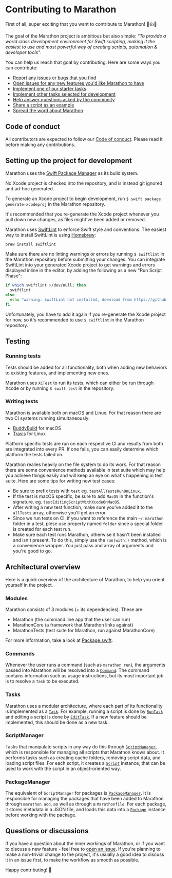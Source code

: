 # Contributing to Marathon

First of all, super exciting that you want to contribute to Marathon! 🎉👍🚀

The goal of the Marathon project is ambitious but also simple: *"To provide a world class development
environment for Swift scripting, making it the easiest to use and most powerful way of creating scripts,
automation & developer tools"*.

You can help us reach that goal by contributing. Here are some ways you can contribute:

- [Report any issues or bugs that you find](https://github.com/JohnSundell/Marathon/issues/new)
- [Open issues for any new features you'd like Marathon to have](https://github.com/JohnSundell/Marathon/issues/new)
- [Implement one of our starter tasks](https://github.com/JohnSundell/Marathon/issues?q=is%3Aissue+is%3Aopen+label%3A%22starter+task%22)
- [Implement other tasks selected for development](https://github.com/JohnSundell/Marathon/issues?q=is%3Aissue+is%3Aopen+label%3A%22ready+for+implementation%22)
- [Help answer questions asked by the community](https://github.com/JohnSundell/Marathon/issues?q=is%3Aopen+is%3Aissue+label%3Aquestion)
- [Share a script as an example](https://github.com/JohnSundell/Marathon-Examples)
- [Spread the word about Marathon](https://twitter.com/intent/tweet?text=Marathon%20makes%20it%20easy%20to%20write,%20run%20and%20manage%20your%20Swift%20scripts:%20https://github.com/johnsundell/marathon)

## Code of conduct

All contributors are expected to follow our [Code of conduct](CODE_OF_CONDUCT.md).
Please read it before making any contributions.

## Setting up the project for development

Marathon uses the [Swift Package Manager](https://github.com/apple/swift-package-manager) as its build system.

No Xcode project is checked into the repository, and is instead git ignored and ad-hoc generated.

To generate an Xcode project to begin development, run `$ swift package generate-xcodeproj` in the Marathon repository.

It's recommended that you re-generate the Xcode project whenever you pull down new changes, as files might've been added or removed.

Marathon uses [SwiftLint](https://github.com/realm/SwiftLint) to enforce Swift style and conventions. The easiest way to install SwiftLint is using [Homebrew](https://brew.sh/):

```bash
brew install swiftlint
```

Make sure there are no linting warnings or errors by running `$ swiftlint` in the Marathon repository before submitting your changes. You can integrate SwiftLint into your generated Xcode project to get warnings and errors displayed inline in the editor, by adding the following as a new "Run Script Phase":

```bash
if which swiftlint >/dev/null; then
  swiftlint
else
  echo "warning: SwiftLint not installed, download from https://github.com/realm/SwiftLint"
fi
```

Unfortunately, you have to add it again if you re-generate the Xcode project for now, so it's recommended to use `$ swiftlint` in the Marathon repository.

## Testing

### Running tests

Tests should be added for all functionality, both when adding new behaviors to existing features, and implementing new ones.

Marathon uses `XCTest` to run its tests, which can either be run through Xcode or by running `$ swift test` in the repository.

### Writing tests

Marathon is available both on macOS and Linux. For that reason there are two CI systems running simultaneously:
+ [BuddyBuild](https://buddybuild.com) for macOS
+ [Travis](https://travis-ci.org) for Linux

Platform specific tests are run on each respective CI and results from both are integrated into every PR. If one fails, you can easily determine which platform the tests failed on.

Marathon realies heavily on the file system to do its work. For that reason there are some convenience methods available in test suite which may help you achieve things easily and will keep an eye on what's happening in test suite. Here are some tips for writing new test cases:

+ Be sure to prefix tests with `test` eg. `testAllTestsRunOnLinux`.
+ If the test is macOS specific, be sure to add `MacOS` in the function's signature, eg. `testEditingScriptWithXcodeOnMacOS`.
+ After writing a new test function, make sure you've added it to the `allTests` array, otherwise you'll get an error.
+ Since we run tests on CI, if you want to reference the main `~/.marathon` folder in a test, plese use property named `folder` since a special folder is created for each test run.
+ Make sure each test runs Marathon, otherwise it hasn't been installed and isn't present. To do this, simply use the `run(with:)` method, which is a convenience wrapper. You just pass and array of arguments and you're good to go.

## Architectural overview

Here is a quick overview of the architecture of Marathon, to help you orient yourself in the project.

### Modules

Marathon consists of 3 modules (+ its dependencies). These are:
- Marathon (the command line app that the user can run)
- MarathonCore (a framework that Marathon links against)
- MarathonTests (test suite for Marathon, run against MarathonCore)

For more information, take a look at [Package.swift](https://github.com/JohnSundell/Marathon/blob/master/Package.swift).

### Commands

Whenever the user runs a command (such as `marathon run`), the arguments passed into Marathon will be resolved into a
[`Command`](https://github.com/JohnSundell/Marathon/blob/master/Sources/MarathonCore/Command.swift). The command contains
information such as usage instructions, but its most important job is to resolve a `Task` to be executed.

### Tasks

Marathon uses a modular architecture, where each part of its functionality is implemented as a [`Task`](https://github.com/JohnSundell/Marathon/blob/master/Sources/MarathonCore/Task.swift).
For example, running a script is done by [`RunTask`](https://github.com/JohnSundell/Marathon/blob/master/Sources/MarathonCore/Run.swift) and editing a script is done by [`EditTask`](https://github.com/JohnSundell/Marathon/blob/master/Sources/MarathonCore/Edit.swift). If a new feature should be implemented, this should be done as a new task.

### ScriptManager

Tasks that manipulate scripts in any way do this through [`ScriptManager`](https://github.com/JohnSundell/Marathon/blob/master/Sources/MarathonCore/ScriptManager.swift), which is responsible for managing all scripts that Marathon knows about.
It performs tasks such as creating cache folders, removing script data, and loading script files. For each script, it creates a [`Script`](https://github.com/JohnSundell/Marathon/blob/master/Sources/MarathonCore/Script.swift) instance, that
can be used to work with the script in an object-oriented way.

### PackageManager

The equivalent of `ScriptManager` for packages is [`PackageManager`](https://github.com/JohnSundell/Marathon/blob/master/Sources/MarathonCore/PackageManager.swift). It is responsible for managing the
packages that have been added to Marathon through `marathon add`, as well as through a `Marathonfile`. For each package, it stores metadata in a JSON file, and loads this data into a [`Package`](https://github.com/JohnSundell/Marathon/blob/master/Sources/MarathonCore/Package.swift)
instance before working with the package.

## Questions or discussions

If you have a question about the inner workings of Marathon, or if you want to discuss a new feature - feel free to [open an issue](https://github.com/JohnSundell/Marathon/issues/new).
If you're planning to make a non-trivial change to the project, it's usually a good idea to discuss it in an issue first, to make the workflow as smooth as possible.

Happy contributing! 🚀
